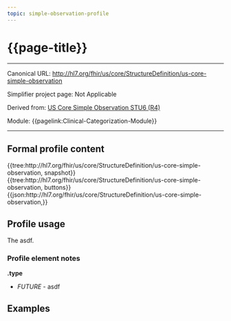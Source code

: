 ```yaml
---
topic: simple-observation-profile
---
```


# {{page-title}}

---

Canonical URL: http://hl7.org/fhir/us/core/StructureDefinition/us-core-simple-observation

Simplifier project page: Not Applicable

Derived from: [US Core Simple Observation STU6 (R4)](https://hl7.org/fhir/us/core/StructureDefinition-us-core-simple-observation.html)

Module:  {{pagelink:Clinical-Categorization-Module}}

---

## Formal profile content
<tabs>
	<tab title="Tree snapshot">
		{{tree:http://hl7.org/fhir/us/core/StructureDefinition/us-core-simple-observation, snapshot}}
	</tab>
	<tab title="Tree, diff/hybrid/snapshot">
		{{tree:http://hl7.org/fhir/us/core/StructureDefinition/us-core-simple-observation, buttons}}
	</tab>
	<tab title="JSON">
		{{json:http://hl7.org/fhir/us/core/StructureDefinition/us-core-simple-observation,}}
	</tab>
</tabs>

## Profile usage

The asdf.

### Profile element notes

**.type**
- *FUTURE* - asdf

## Examples

